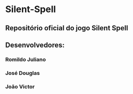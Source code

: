 # Silent-Spell
## Repositório oficial do jogo Silent Spell
## Desenvolvedores: 
### Romildo Juliano
### José Douglas
### João Victor
